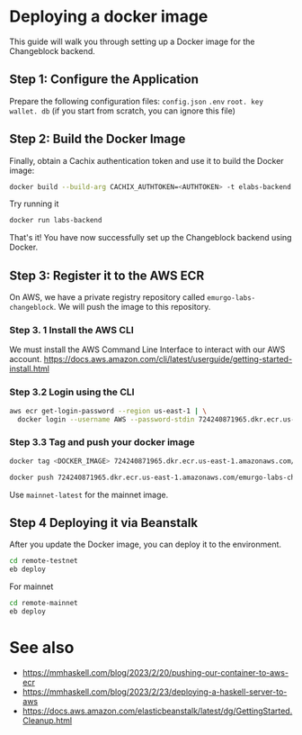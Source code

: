# Deploying a docker image

This guide will walk you through setting up a Docker image for the Changeblock backend.

## Step 1: Configure the Application

Prepare the following configuration files:
 `config.json`
`.env`
`root. key`
`wallet. db` (if you start from scratch, you can ignore this file)

## Step 2: Build the Docker Image

Finally, obtain a Cachix authentication token and use it to build the Docker image:

```bash
docker build --build-arg CACHIX_AUTHTOKEN=<AUTHTOKEN> -t elabs-backend .
```

Try running it

```bash
docker run labs-backend
```

That's it! You have now successfully set up the Changeblock backend using Docker.

## Step 3: Register it to the AWS ECR

On AWS, we have a private registry repository called `emurgo-labs-changeblock`. We will push the image to this repository.

### Step 3. 1 Install the AWS CLI
We must install the AWS Command Line Interface to interact with our AWS account. https://docs.aws.amazon.com/cli/latest/userguide/getting-started-install.html

### Step 3.2 Login using the CLI

```bash
aws ecr get-login-password --region us-east-1 | \
  docker login --username AWS --password-stdin 724240871965.dkr.ecr.us-east-1.amazonaws.com
```
### Step 3.3 Tag and push your docker image

```bash
docker tag <DOCKER_IMAGE> 724240871965.dkr.ecr.us-east-1.amazonaws.com/emurgo-labs-changeblock:testnet-latest

docker push 724240871965.dkr.ecr.us-east-1.amazonaws.com/emurgo-labs-changeblock:testnet-latest
```

Use `mainnet-latest` for the mainnet image.

## Step 4 Deploying it via Beanstalk
After you update the Docker image, you can deploy it to the environment.

```bash
cd remote-testnet
eb deploy
```

For mainnet

```bash
cd remote-mainnet
eb deploy
```
# See also
* https://mmhaskell.com/blog/2023/2/20/pushing-our-container-to-aws-ecr
* https://mmhaskell.com/blog/2023/2/23/deploying-a-haskell-server-to-aws
* https://docs.aws.amazon.com/elasticbeanstalk/latest/dg/GettingStarted.Cleanup.html